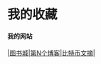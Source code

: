 我的收藏
============

#### 我的网站
|[图书城](http://www.tushucheng.com/)|[第N个博客](http://yanxi.com/)|[比特币文摘](http://btc.yanxi.com/)|
